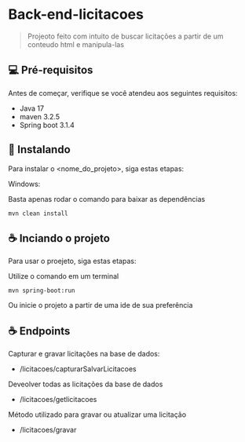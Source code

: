 # Back-end-licitacoes



> Projeoto feito com intuito de buscar licitações a partir de um conteudo html e manipula-las

## 💻 Pré-requisitos

Antes de começar, verifique se você atendeu aos seguintes requisitos:

* Java 17
* maven 3.2.5
* Spring boot 3.1.4

## 🚀 Instalando

Para instalar o <nome_do_projeto>, siga estas etapas:

Windows:

Basta apenas rodar o comando para baixar as dependências
```
mvn clean install
```

## ☕ Inciando o projeto

Para usar o proejeto, siga estas etapas:


Utilize o comando em um terminal
```
mvn spring-boot:run
```
Ou inicie o projeto a partir de uma ide de sua preferência 

## ☕ Endpoints

Capturar e gravar licitações na base de dados:
* /licitacoes/capturarSalvarLicitacoes

Deveolver todas as licitações da base de dados
* /licitacoes/getlicitacoes

Método utilizado para gravar ou atualizar uma licitação
* /licitacoes/gravar
